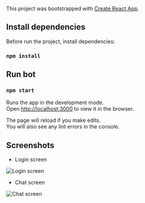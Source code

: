 This project was bootstrapped with [Create React App](https://github.com/facebook/create-react-app).

## Install dependencies

Before run the project, install dependencies:

### `npm install`

## Run bot

### `npm start`

Runs the app in the development mode.<br>
Open [http://localhost:3000](http://localhost:3000) to view it in the browser.

The page will reload if you make edits.<br>
You will also see any lint errors in the console.

## Screenshots

- Login screen

![Login screen](https://github.com/laisfrigerio/bot-camp/blob/aula-05/screenshots/login-screen.jpg "Tela de Login")

- Chat screen

![Chat screen](https://github.com/laisfrigerio/bot-camp/blob/aula-05/screenshots/chat-screen.jpg "Tela do chat")
